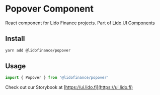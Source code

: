 # Popover Component

React component for Lido Finance projects.
Part of [Lido UI Components](https://github.com/lidofinance/ui/#readme)

## Install

```bash
yarn add @lidofinance/popover
```

## Usage

```ts
import { Popover } from '@lidofinance/popover'
```

Check out our Storybook at [https://ui.lido.fi](https://ui.lido.fi)
